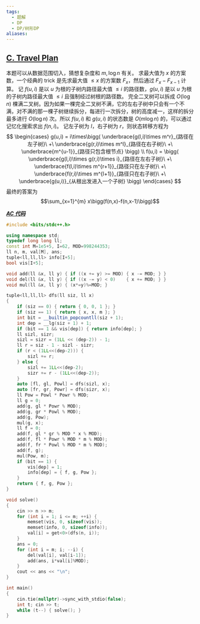 ```yaml
---
tags:
  - 题解
  - DP
  - DP/树形DP
aliases:
---
```

## [C. Travel Plan](https://codeforces.com/problemset/problem/1868/C)

本题可以从数据范围切入，猜想复杂度和 $m,\log n$ 有关。
求最大值为 $x$ 的方案数，一个经典的 trick 是先求最大值 $\le x$ 的方案数 $F_x$，然后通过 $F_x-F_{x-1}$ 计算。
记 $f(u,i)$ 是以 $u$ 为根的子树内路径最大值 $\le i$ 的路径数，$g(u,i)$ 是以 $u$ 为根的子树内路径最大值 $\le i$ 且强制经过树根的路径数。
完全二叉树可以拆成 $O(\log n)$ 棵满二叉树。因为如果一棵完全二叉树不满，它的左右子树中只会有一个不满，对不满的那一棵子树继续拆分，每进行一次拆分，树的高度减一，这样的拆分最多进行 $O(\log n)$ 次。所以 $f(u,i)$ 和 $g(u,i)$ 的状态数是 $O(m\log n)$ 的，可以通过记忆化搜索求出 $f(n,i)$。
记左子树为 $l$，右子树为 $r$，则状态转移方程为
$$
\begin{cases}
g(u,i) = i\times\bigg(
\underbrace{g(l,i)\times m^r}_{路径在左子树}\ +\
\underbrace{g(r,i)\times m^l}_{路径在右子树}\ +\
\underbrace{m^{u-1}}_{路径只包含根节点}
\bigg) \\
f(u,i) = \bigg(
\underbrace{g(l,i)\times g(r,i)\times i}_{路径在左右子树}\ +\
\underbrace{f(l,i)\times m^{r+1}}_{路径只在左子树}\ +\
\underbrace{f(r,i)\times m^{l+1}}_{路径只在右子树}\ +\
\underbrace{g(u,i)}_{从根出发进入一个子树}
\bigg)
\end{cases}
$$
最终的答案为$$\sum_{x=1}^{m} x\bigg(f(n,x)-f(n,x-1)\bigg)$$

[***AC 代码***](https://codeforces.com/contest/1868/submission/312204244)

```cpp
#include <bits/stdc++.h>

using namespace std;
typedef long long ll;
const int M=1e5+5, I=62, MOD=998244353;
ll n, m, val[M], ans;
tuple<ll,ll,ll> info[I+5];
bool vis[I+5];

void add(ll &x, ll y) { if ((x += y) >= MOD) { x -= MOD; } }
void del(ll &x, ll y) { if ((x -= y) < 0)    { x += MOD; } }
void mul(ll &x, ll y) { (x*=y)%=MOD; }

tuple<ll,ll,ll> dfs(ll siz, ll x)
{
    if (siz == 0) { return { 0, 0, 1 }; }
    if (siz == 1) { return { x, x, m }; }
    int bit = __builtin_popcountll(siz + 1);
    int dep = __lg(siz + 1) + 1;
    if (bit == 1 && vis[dep]) { return info[dep]; }
    ll sizl, sizr;
    sizl = sizr = (1LL << (dep-2)) - 1;
    ll r = siz - 1 - sizl - sizr;
    if (r < (1LL<<(dep-2))) {
        sizl += r;
    } else {
        sizl += 1LL<<(dep-2);
        sizr += r - (1LL<<(dep-2));
    }
    auto [fl, gl, Powl] = dfs(sizl, x);
    auto [fr, gr, Powr] = dfs(sizr, x);
    ll Pow = Powl * Powr % MOD;
    ll g = 0;
    add(g, gl * Powr % MOD);
    add(g, gr * Powl % MOD);
    add(g, Pow);
    mul(g, x);
    ll f = 0;
    add(f, gl * gr % MOD * x % MOD);
    add(f, fl * Powr % MOD * m % MOD);
    add(f, fr * Powl % MOD * m % MOD);
    add(f, g);
    mul(Pow, m);
    if (bit == 1) {
        vis[dep] = 1;
        info[dep] = { f, g, Pow };
    }
    return { f, g, Pow };
}

void solve()
{
    cin >> n >> m;
    for (int i = 1; i <= m; ++i) {
        memset(vis, 0, sizeof(vis));
        memset(info, 0, sizeof(info));
        val[i] = get<0>(dfs(n, i));
    }
    ans = 0;
    for (int i = m; i; --i) {
        del(val[i], val[i-1]);
        add(ans, i*val[i]%MOD);
    }
    cout << ans << "\n";
}

int main()
{
	cin.tie(nullptr)->sync_with_stdio(false);
	int t; cin >> t;
	while (t--) { solve(); }
}
```
